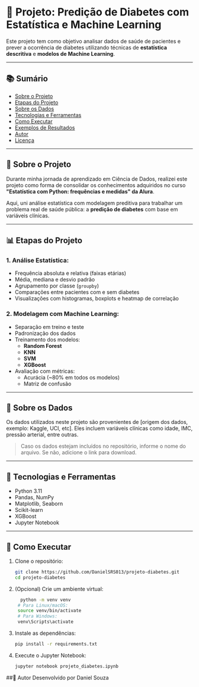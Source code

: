 # 🧠 Projeto: Predição de Diabetes com Estatística e Machine Learning

Este projeto tem como objetivo analisar dados de saúde de pacientes e prever a ocorrência de diabetes utilizando técnicas de **estatística descritiva** e **modelos de Machine Learning**.

---

## 📚 Sumário

- [Sobre o Projeto](#-sobre-o-projeto)
- [Etapas do Projeto](#-etapas-do-projeto)
- [Sobre os Dados](#-sobre-os-dados)
- [Tecnologias e Ferramentas](#-tecnologias-e-ferramentas)
- [Como Executar](#-como-executar)
- [Exemplos de Resultados](#-exemplos-de-resultados)
- [Autor](#-autor)
- [Licença](#-licença)

---

## 📌 Sobre o Projeto

Durante minha jornada de aprendizado em Ciência de Dados, realizei este projeto como forma de consolidar os conhecimentos adquiridos no curso **"Estatística com Python: frequências e medidas" da Alura**.

Aqui, uni análise estatística com modelagem preditiva para trabalhar um problema real de saúde pública: a **predição de diabetes** com base em variáveis clínicas.

---

## 📊 Etapas do Projeto

### 1. Análise Estatística:
- Frequência absoluta e relativa (faixas etárias)
- Média, mediana e desvio padrão
- Agrupamento por classe (`groupby`)
- Comparações entre pacientes com e sem diabetes
- Visualizações com histogramas, boxplots e heatmap de correlação

### 2. Modelagem com Machine Learning:
- Separação em treino e teste
- Padronização dos dados
- Treinamento dos modelos:
  - **Random Forest**
  - **KNN**
  - **SVM**
  - **XGBoost**
- Avaliação com métricas:
  - Acurácia (~80% em todos os modelos)
  - Matriz de confusão

---

## 📂 Sobre os Dados

Os dados utilizados neste projeto são provenientes de [origem dos dados, exemplo: Kaggle, UCI, etc]. Eles incluem variáveis clínicas como idade, IMC, pressão arterial, entre outras.  
> Caso os dados estejam incluídos no repositório, informe o nome do arquivo. Se não, adicione o link para download.

---

## 🧠 Tecnologias e Ferramentas

- Python 3.11
- Pandas, NumPy
- Matplotlib, Seaborn
- Scikit-learn
- XGBoost
- Jupyter Notebook

---

## 🧪 Como Executar

1. Clone o repositório:
   ```bash
   git clone https://github.com/DanielSRS013/projeto-diabetes.git
   cd projeto-diabetes
   
2. (Opcional) Crie um ambiente virtual:
   ```bash
     python -m venv venv
    # Para Linux/macOS:
    source venv/bin/activate
    # Para Windows:
    venv\Scripts\activate
   
3. Instale as dependências:
   ```bash
   pip install -r requirements.txt
   
5. Execute o Jupyter Notebook:
   ```bash
   jupyter notebook projeto_diabetes.ipynb


##👤 Autor
Desenvolvido por Daniel Souza
